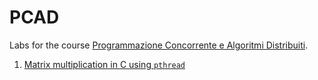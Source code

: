 # PCAD

Labs for the course [Programmazione Concorrente e Algoritmi Distribuiti](https://unige.it/off.f/2021/ins/46820).

1. [Matrix multiplication in C using `pthread`](./lab1)